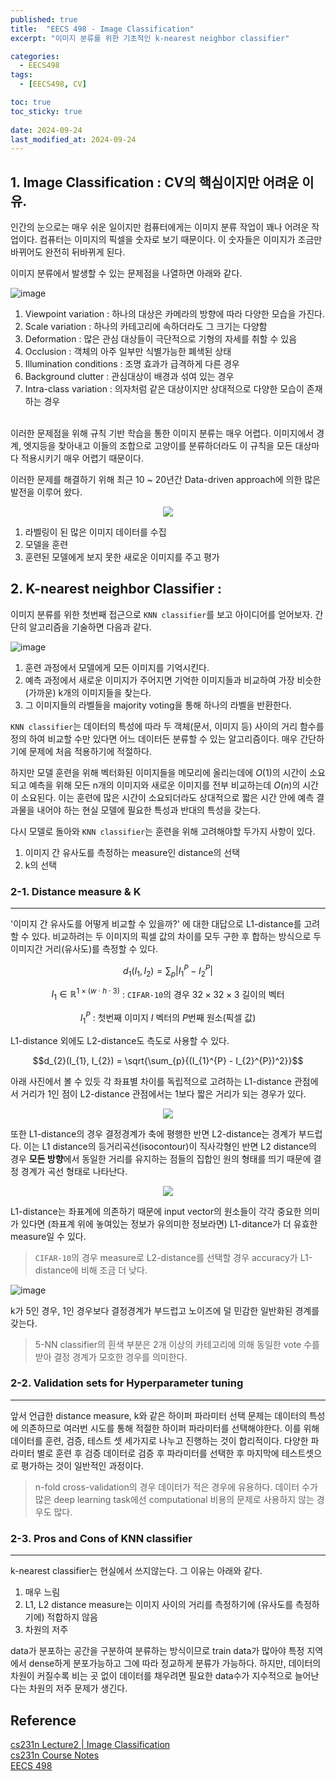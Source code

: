 ```yaml
---
published: true
title:  "EECS 498 - Image Classification"
excerpt: "이미지 분류를 위한 기초적인 k-nearest neighbor classifier"

categories:
  - EECS498
tags:
  - [EECS498, CV]

toc: true
toc_sticky: true
 
date: 2024-09-24
last_modified_at: 2024-09-24
---
```

## 1. Image Classification : CV의 핵심이지만 어려운 이유.
인간의 눈으로는 매우 쉬운 일이지만 컴퓨터에게는 이미지 분류 작업이 꽤나 어려운 작업이다. 컴퓨터는 이미지의 픽셀을 숫자로 보기 때문이다. 이 숫자들은 이미지가 조금만 바뀌어도 완전히 뒤바뀌게 된다.      


이미지 분류에서 발생할 수 있는 문제점을 나열하면 아래와 같다.

![image](https://cs231n.github.io/assets/challenges.jpeg)

1. Viewpoint variation : 하나의 대상은 카메라의 방향에 따라 다양한 모습을 가진다.
2. Scale variation : 하나의 카테고리에 속하더라도 그 크기는 다양함
3. Deformation : 많은 관심 대상들이 극단적으로 기형의 자세를 취할 수 있음
4. Occlusion : 객체의 아주 일부만 식별가능한 폐색된 상태
5. Illumination conditions : 조명 효과가 급격하게 다른 경우
6. Background clutter : 관심대상이 배경과 섞여 있는 경우
7. Intra-class variation : 의자처럼 같은 대상이지만 상대적으로 다양한 모습이 존재하는 경우

</br>   
이러한 문제점을 위해 규칙 기반 학습을 통한 이미지 분류는 매우 어렵다.
이미지에서 경계, 엣지등을 찾아내고 이들의 조합으로 고양이를 분류하더라도 이 규칙을 모든 대상마다 적용시키기 매우 어렵기 때문이다. 

이러한 문제를 해결하기 위해 최근 10 ~ 20년간 Data-driven approach에 의한 많은 발전을 이루어 왔다.

<div align = "center">
<img src ="https://github.com/user-attachments/assets/98416ff5-d6f4-43b2-8266-e8991a761a92">
</div>

1. 라벨링이 된 많은 이미지 데이터를 수집
2. 모델을 훈련
3. 훈련된 모델에게 보지 못한 새로운 이미지를 주고 평가


## 2. K-nearest neighbor Classifier : 

이미지 분류를 위한 첫번째 접근으로 `KNN classifier`를 보고 아이디어를 얻어보자.
간단히 알고리즘을 기술하면 다음과 같다.

![image](https://github.com/user-attachments/assets/60682827-7106-4b64-a6b2-5d777fe43a37)


1. 훈련 과정에서 모델에게 모든 이미지를 기억시킨다.
2. 예측 과정에서 새로운 이미지가 주어지면 기억한 이미지들과 비교하여 가장 비슷한(가까운) k개의 이미지들을 찾는다.
3. 그 이미지들의 라벨들을 majority voting을 통해 하나의 라벨을 반환한다.

`KNN classifier`는 데이터의 특성에 따라 두 객체(문서, 이미지 등) 사이의 거리 함수를 정의 하여 비교할 수만 있다면 어느 데이터든 분류할 수 있는 알고리즘이다. 매우 간단하기에 문제에 처음 적용하기에 적절하다.  

하지만 모델 훈련을 위해 벡터화된 이미지들을 메모리에 올리는데에 $O(1)$의 시간이 소요되고 예측을 위해 모든 n개의 이미지와 새로운 이미지를 전부 비교하는데 $O(n)$의 시간이 소요된다. 이는 훈련에 많은 시간이 소요되더라도 상대적으로 짧은 시간 안에 예측 결과물을 내어야 하는 현실 모델에 필요한 특성과 반대의 특성을 갖는다.  

다시 모델로 돌아와 `KNN classifier`는 훈련을 위해 고려해야할 두가지 사항이 있다.
1. 이미지 간 유사도를 측정하는 measure인 distance의 선택
2. k의 선택


### 2-1. Distance measure & K
---
'이미지 간 유사도를 어떻게 비교할 수 있을까?' 에 대한 대답으로 L1-distance를 고려할 수 있다. 비교하려는 두 이미지의 픽셀 값의 차이를 모두 구한 후 합하는 방식으로 두 이미지간 거리(유사도)를 측정할 수 있다.  

<div align = "center">

$d_{1}(I_{1}, I_{2}) = \sum_{p}{|I_{1}^{P} - I_{2}^{P} |}$ <br/>

$I_{1} \in \mathbb{R}^{1\times  (w \cdot h \cdot 3)}$ : `CIFAR-10`의 경우 $32\times 32\times 3$ 길이의 벡터<br/>

$I_{1}^{P}$ : 첫번째 이미지 $I$ 벡터의 $P$번째 원소(픽셀 값)
</div>  

L1-distance 외에도 L2-distance도 측도로 사용할 수 있다.

$$d_{2}(I_{1}, I_{2}) = \sqrt{\sum_{p}{(I_{1}^{P} - I_{2}^{P})^2}}$$


아래 사진에서 볼 수 있듯 각 좌표별 차이를 독립적으로 고려하는 L1-distance 관점에서 거리가 1인 점이 L2-distance 관점에서는 1보다 짧은 거리가 되는 경우가 있다.  

<div align = "center">
<img src="https://github.com/user-attachments/assets/12a7ec6d-4d5a-4b1d-a0ca-7c38f7cde787">
</div>  

또한 L1-distance의 경우 결정경계가 축에 평행한 반면 L2-distance는 경계가 부드럽다. 이는 L1 distance의 등거리곡선(isocontour)이 직사각형인 반면 L2 distance의 경우 **모든 방향**에서 동일한 거리를 유지하는 점들의 집합인 원의 형태를 띄기 때문에 결정 경계가 곡선 형태로 나타난다.    
  

<div align = "center">
  <img src = "https://github.com/user-attachments/assets/f2931aa1-a71c-4eb8-b74f-0de1d4c9ede9">
</div>  
  
  L1-distance는 좌표계에 의존하기 때문에 input vector의 원소들이 각각 중요한 의미가 있다면 (좌표계 위에 놓여있는 정보가 유의미한 정보라면) L1-ditance가 더 유효한 measure일 수 있다. 

> `CIFAR-10`의 경우 measure로 L2-distance를 선택할 경우 accuracy가 L1-distance에 비해 조금 더 낮다.

![image](https://cs231n.github.io/assets/knn.jpeg)

k가 5인 경우, 1인 경우보다 결정경계가 부드럽고 노이즈에 덜 민감한 일반화된 경계를 갖는다.
> 5-NN classifier의 흰색 부분은 2개 이상의 카테고리에 의해 동일한 vote 수를 받아 결정 경계가 모호한 경우를 의미한다.


### 2-2. Validation sets for Hyperparameter tuning
---

앞서 언급한 distance measure, k와 같은 하이퍼 파라미터 선택 문제는 데이터의 특성에 의존하므로 여러번 시도를 통해 적절한 하이퍼 파라미터를 선택해야한다.
이를 위해 데이터를 훈련, 검증, 테스트 셋 세가지로 나누고 진행하는 것이 합리적이다. 
다양한 파라미터 별로 훈련 후 검증 데이터로 검증 후 파라미터를 선택한 후 마지막에 테스트셋으로 평가하는 것이 일반적인 과정이다.

>n-fold cross-validation의 경우 데이터가 적은 경우에 유용하다. 데이터 수가 많은 deep learning task에선 computational 비용의 문제로 사용하지 않는 경우도 많다.

### 2-3. Pros and Cons of KNN classifier
---

k-nearest classifier는 현실에서 쓰지않는다. 그 이유는 아래와 같다.
1. 매우 느림
2. L1, L2 distance measure는 이미지 사이의 거리를 측정하기에 (유사도를 측정하기에) 적합하지 않음
3. 차원의 저주

data가 분포하는 공간을 구분하여 분류하는 방식이므로 train data가 많아야 특정 지역에서 dense하게 분포가능하고 그에 따라 정교하게 분류가 가능하다. 하지만, 데이터의 차원이 커질수록 비는 곳 없이 데이터를 채우려면 필요한 data수가 지수적으로 늘어난다는 차원의 저주 문제가 생긴다.




## Reference 
[cs231n Lecture2 | Image Classification](https://www.youtube.com/watch?v=OoUX-nOEjG0&list=PL3FW7Lu3i5JvHM8ljYj-zLfQRF3EO8sYv&index=2)  
[cs231n Course Notes](https://cs231n.github.io/)  
[EECS 498](https://web.eecs.umich.edu/~justincj/teaching/eecs498/FA2019/schedule.html)





